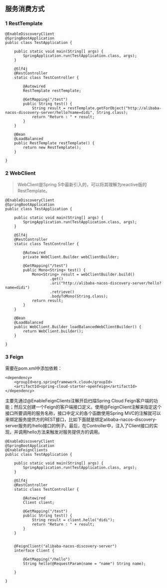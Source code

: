 ## 服务消费方式

### 1 RestTemplate

```
@EnableDiscoveryClient
@SpringBootApplication
public class TestApplication {

    public static void main(String[] args) {
        SpringApplication.run(TestApplication.class, args);
    }

    @Slf4j
    @RestController
    static class TestController {

        @Autowired
        RestTemplate restTemplate;

        @GetMapping("/test")
        public String test() {
            String result = restTemplate.getForObject("http://alibaba-nacos-discovery-server/hello?name=didi", String.class);
            return "Return : " + result;
        }
    }

    @Bean
    @LoadBalanced
    public RestTemplate restTemplate() {
        return new RestTemplate();
    }

}
```

### 2 WebClient

> WebClient是Spring 5中最新引入的，可以将其理解为reactive版的RestTemplate。

```
@EnableDiscoveryClient
@SpringBootApplication
public class TestApplication {

    public static void main(String[] args) {
        SpringApplication.run(TestApplication.class, args);
    }

    @Slf4j
    @RestController
    static class TestController {

        @Autowired
        private WebClient.Builder webClientBuilder;

        @GetMapping("/test")
        public Mono<String> test() {
            Mono<String> result = webClientBuilder.build()
                    .get()
                    .uri("http://alibaba-nacos-discovery-server/hello?name=didi")
                    .retrieve()
                    .bodyToMono(String.class);
            return result;
        }
    }

    @Bean
    @LoadBalanced
    public WebClient.Builder loadBalancedWebClientBuilder() {
        return WebClient.builder();
    }

}
```

### 3 Feign

需要在pom.xml中添加依赖：

```
<dependency>
    <groupId>org.springframework.cloud</groupId>
    <artifactId>spring-cloud-starter-openfeign</artifactId>
</dependency>
```

主要先通过@EnableFeignClients注解开启扫描Spring Cloud Feign客户端的功能；然后又创建一个Feign的客户端接口定义。使用@FeignClient注解来指定这个接口所要调用的服务名称，接口中定义的各个函数使用Spring MVC的注解就可以来绑定服务提供方的REST接口，比如下面就是绑定alibaba-nacos-discovery-server服务的/hello接口的例子。最后，在Controller中，注入了Client接口的实现，并调用hello方法来触发对服务提供方的调用。

```
@EnableDiscoveryClient
@SpringBootApplication
@EnableFeignClients
public class TestApplication {

    public static void main(String[] args) {
        SpringApplication.run(TestApplication.class, args);
    }

    @Slf4j
    @RestController
    static class TestController {

        @Autowired
        Client client;

        @GetMapping("/test")
        public String test() {
            String result = client.hello("didi");
            return "Return : " + result;
        }
    }


    @FeignClient("alibaba-nacos-discovery-server")
    interface Client {

        @GetMapping("/hello")
        String hello(@RequestParam(name = "name") String name);

    }

}
```

